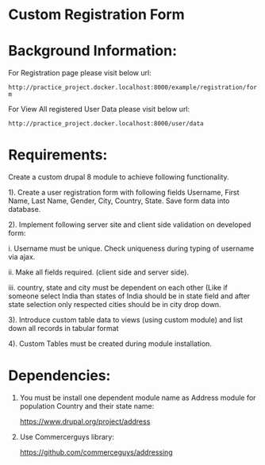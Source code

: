 # Custom Registration Form
 
# Background Information:

For Registration page please visit below url: 

```http://practice_project.docker.localhost:8000/example/registration/form```

For View All registered User Data please visit below url:

```http://practice_project.docker.localhost:8000/user/data```

# Requirements:

Create a custom drupal 8 module to achieve following functionality.

1). Create a user registration form with following fields Username, First Name, Last Name, Gender, City, Country, State. Save form data into database.

2). Implement following server site and client side validation on developed form:

  i. Username must be unique. Check uniqueness during typing of username via ajax.

  ii. Make all fields required.  (client side and server side).

  iii. country, state and city must be dependent on each other (Like if someone select India than states of India should be in state field and after state selection only respected cities should be in city drop down.

3). Introduce custom table data to views (using custom module) and list down all records in tabular format

4). Custom Tables must be created during module installation.


# Dependencies:

1. You must be install one dependent module name as Address module for population Country and their state name:

	https://www.drupal.org/project/address

2. Use Commercerguys library:

	https://github.com/commerceguys/addressing
